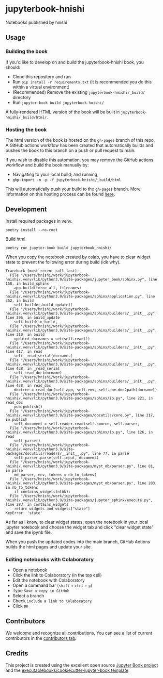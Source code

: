 # jupyterbook-hnishi

Notebooks published by hnishi

## Usage

### Building the book

If you'd like to develop on and build the jupyterbook-hnishi book, you should:

- Clone this repository and run
- Run `pip install -r requirements.txt` (it is recommended you do this within a virtual environment)
- (Recommended) Remove the existing `jupyterbook-hnishi/_build/` directory
- Run `jupyter-book build jupyterbook-hnishi/`

A fully-rendered HTML version of the book will be built in `jupyterbook-hnishi/_build/html/`.

### Hosting the book

The html version of the book is hosted on the `gh-pages` branch of this repo. A GitHub actions workflow has been created that automatically builds and pushes the book to this branch on a push or pull request to main.

If you wish to disable this automation, you may remove the GitHub actions workflow and build the book manually by:

- Navigating to your local build; and running,
- `ghp-import -n -p -f jupyterbook-hnishi/_build/html`

This will automatically push your build to the `gh-pages` branch. More information on this hosting process can be found [here](https://jupyterbook.org/publish/gh-pages.html#manually-host-your-book-with-github-pages).

## Development

Install required packages in venv.

```shell
poetry install --no-root
```

Build html.

```shell
poetry run jupyter-book build jupyterbook_hnishi/
```

When you copy the notebook created by colab, you have to clear widget state to prevent the following error during build (idk why).

```shell
Traceback (most recent call last):
  File "/Users/hnishi/work/jupyterbook-hnishi/.venv/lib/python3.9/site-packages/jupyter_book/sphinx.py", line 150, in build_sphinx
    app.build(force_all, filenames)
  File "/Users/hnishi/work/jupyterbook-hnishi/.venv/lib/python3.9/site-packages/sphinx/application.py", line 352, in build
    self.builder.build_update()
  File "/Users/hnishi/work/jupyterbook-hnishi/.venv/lib/python3.9/site-packages/sphinx/builders/__init__.py", line 296, in build_update
    self.build(to_build,
  File "/Users/hnishi/work/jupyterbook-hnishi/.venv/lib/python3.9/site-packages/sphinx/builders/__init__.py", line 310, in build
    updated_docnames = set(self.read())
  File "/Users/hnishi/work/jupyterbook-hnishi/.venv/lib/python3.9/site-packages/sphinx/builders/__init__.py", line 417, in read
    self._read_serial(docnames)
  File "/Users/hnishi/work/jupyterbook-hnishi/.venv/lib/python3.9/site-packages/sphinx/builders/__init__.py", line 438, in _read_serial
    self.read_doc(docname)
  File "/Users/hnishi/work/jupyterbook-hnishi/.venv/lib/python3.9/site-packages/sphinx/builders/__init__.py", line 478, in read_doc
    doctree = read_doc(self.app, self.env, self.env.doc2path(docname))
  File "/Users/hnishi/work/jupyterbook-hnishi/.venv/lib/python3.9/site-packages/sphinx/io.py", line 221, in read_doc
    pub.publish()
  File "/Users/hnishi/work/jupyterbook-hnishi/.venv/lib/python3.9/site-packages/docutils/core.py", line 217, in publish
    self.document = self.reader.read(self.source, self.parser,
  File "/Users/hnishi/work/jupyterbook-hnishi/.venv/lib/python3.9/site-packages/sphinx/io.py", line 126, in read
    self.parse()
  File "/Users/hnishi/work/jupyterbook-hnishi/.venv/lib/python3.9/site-packages/docutils/readers/__init__.py", line 77, in parse
    self.parser.parse(self.input, document)
  File "/Users/hnishi/work/jupyterbook-hnishi/.venv/lib/python3.9/site-packages/myst_nb/parser.py", line 81, in parse
    md_parser, env, tokens = nb_to_tokens(
  File "/Users/hnishi/work/jupyterbook-hnishi/.venv/lib/python3.9/site-packages/myst_nb/parser.py", line 203, in nb_to_tokens
    if contains_widgets(ntbk):
  File "/Users/hnishi/work/jupyterbook-hnishi/.venv/lib/python3.9/site-packages/jupyter_sphinx/execute.py", line 283, in contains_widgets
    return widgets and widgets["state"]
KeyError: 'state'
```

As far as I know, to clear widget states, open the notebook in your local jupyter notebook and choose the widget tab and click "clear widget state" and save the ipynb file.

When you push the updated codes into the main branch, GitHub Actions builds the html pages and update your site.

### Editing notebooks with Colaboratory

- Open a notebook
- Click the link to Colaboratory (in the top cell)
- Edit the notebook with Colaboratory
- Open a command bar (`shift` + `ctrl` + `p`)
- Type `Save a copy in GitHub`
- Select a branch
- Check `include a link to Colaboratory`
- Click `OK`

## Contributors

We welcome and recognize all contributions. You can see a list of current contributors in the [contributors tab](https://github.com/hnishi/jupyterbook_hnishi/graphs/contributors).

## Credits

This project is created using the excellent open source [Jupyter Book project](https://jupyterbook.org/) and the [executablebooks/cookiecutter-jupyter-book template](https://github.com/executablebooks/cookiecutter-jupyter-book).
